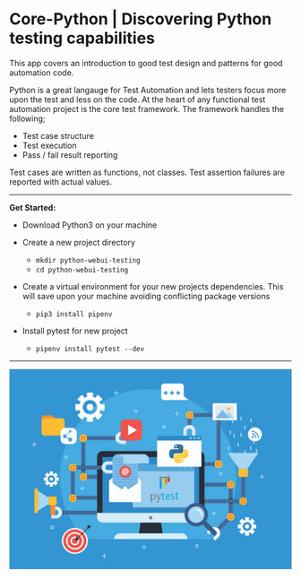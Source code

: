 # Core-Python | Discovering Python testing capabilities 

This app covers an introduction to good test design and patterns for good automation code.

Python is a great langauge for Test Automation and lets testers focus more upon the test and less on the code. At the heart of any functional test automation project is the core test framework. The framework handles the following;

- Test case structure
- Test execution
- Pass / fail result reporting 

Test cases are written as functions, not classes. Test assertion failures are reported with actual values. 

***

**Get Started:**

- Download Python3 on your machine
- Create a new project directory
    - `mkdir python-webui-testing`
    - `cd python-webui-testing`

- Create a virtual environment for your new projects dependencies. This will save upon your machine avoiding conflicting package versions
    - `pip3 install pipenv` 

- Install pytest for new project
    - `pipenv install pytest --dev`


***

<div align="center">
<img src="static/img/python-tests.png">
</div>